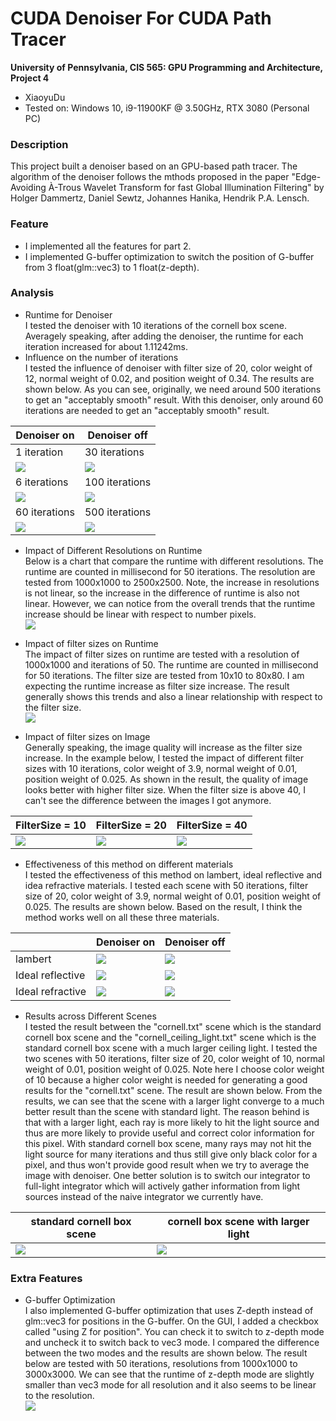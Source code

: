 CUDA Denoiser For CUDA Path Tracer
==================================

**University of Pennsylvania, CIS 565: GPU Programming and Architecture, Project 4**

* XiaoyuDu
* Tested on: Windows 10, i9-11900KF @ 3.50GHz, RTX 3080 (Personal PC)

  
### Description  
This project built a denoiser based on an GPU-based path tracer. The algorithm of the denoiser follows the mthods proposed in the paper "Edge-Avoiding À-Trous Wavelet Transform for fast Global Illumination Filtering" by Holger Dammertz, Daniel Sewtz, Johannes Hanika, Hendrik P.A. Lensch. 
  
  
### Feature  
* I implemented all the features for part 2.  
* I implemented G-buffer optimization to switch the position of G-buffer from 3 float(glm::vec3) to 1 float(z-depth).  

### Analysis  
* Runtime for Denoiser  
I tested the denoiser with 10 iterations of the cornell box scene. Averagely speaking, after adding the denoiser, the runtime for each iteration increased for about 1.11242ms.  
* Influence on the number of iterations  
I tested the influence of denoiser with filter size of 20, color weight of 12, normal weight of 0.02, and position weight of 0.34. The results are shown below. As you can see, originally, we need around 500 iterations to get an "acceptably smooth" result. With this denoiser, only around 60 iterations are needed to get an "acceptably smooth" result.  

|  Denoiser on | Denoiser off |
| ----------------- | ----------------- |
| 1 iteration | 30 iterations |
| ![](images/cornell_ceiling/1_d.png) | ![](images/cornell_ceiling/29.png)  |
| 6 iterations | 100 iterations |
| ![](images/cornell_ceiling/6_d.png) | ![](images/cornell_ceiling/99.png)  |
| 60 iterations | 500 iterations |
| ![](images/cornell_ceiling/60_d.png) | ![](images/cornell_ceiling/500.png)  |
  
* Impact of Different Resolutions on Runtime  
Below is a chart that compare the runtime with different resolutions. The runtime are counted in millisecond for 50 iterations. The resolution are tested from 1000x1000 to 2500x2500. Note, the increase in resolutions is not linear, so the increase in the difference of runtime is also not linear. However, we can notice from the overall trends that the runtime increase should be linear with respect to number pixels.  
![](images/runtime_vs_resolution.png)  

* Impact of filter sizes on Runtime  
The impact of filter sizes on runtime are tested with a resolution of 1000x1000 and iterations of 50. The runtime are counted in millisecond for 50 iterations. The filter size are tested from 10x10 to 80x80. I am expecting the runtime increase as filter size increase. The result generally shows this trends and also a linear relationship with respect to the filter size.  
![](images/filtersize_vs_runtime.png)  

* Impact of filter sizes on Image  
Generally speaking, the image quality will increase as the filter size increase. In the example below, I tested the impact of different filter sizes with 10 iterations, color weight of 3.9, normal weight of 0.01, position weight of 0.025. As shown in the result, the quality of image looks better with higher filter size. When the filter size is above 40, I can't see the difference between the images I got anymore.

|  FilterSize = 10 | FilterSize = 20 | FilterSize = 40 |
| ----------------- | ----------------- | --- |
| ![](images/cornell_ceiling/filtersize/10.png) | ![](images/cornell_ceiling/filtersize/20.png) | ![](images/cornell_ceiling/filtersize/40.png) |

* Effectiveness of this method on different materials  
I tested the effectiveness of this method on lambert, ideal reflective and idea refractive materials. I tested each scene with 50 iterations, filter size of 20, color weight of 3.9, normal weight of 0.01, position weight of 0.025. The results are shown below. Based on the result, I think the method works well on all these three materials.

|  |  Denoiser on | Denoiser off |
| --- | ----------------- | ----------------- |
| lambert | ![](images/cornell_ceiling_2/d_lambert.png) | ![](images/cornell_ceiling_2/lambert.png)  |
| Ideal reflective | ![](images/cornell_ceiling_2/d_reflective.png)  | ![](images/cornell_ceiling_2/reflective.png)  |
| Ideal refractive | ![](images/cornell_ceiling_2/d_refractive.png) | ![](images/cornell_ceiling_2/refractive.png) |

* Results across Different Scenes  
I tested the result between the "cornell.txt" scene which is the standard cornell box scene and the "cornell_ceiling_light.txt" scene which is the standard cornell box scene with a much larger ceiling light. I tested the two scenes with 50 iterations, filter size of 20, color weight of 10, normal weight of 0.01, position weight of 0.025. Note here I choose color weight of 10 because a higher color weight is needed for generating a good results for the "cornell.txt" scene. The result are shown below. From the results, we can see that the scene with a larger light converge to a much better result than the scene with standard light. The reason behind is that with a larger light, each ray is more likely to hit the light source and thus are more likely to provide useful and correct color information for this pixel. With standard cornell box scene, many rays may not hit the light source for many iterations and thus still give only black color for a pixel, and thus won't provide good result when we try to average the image with denoiser. One better solution is to switch our integrator to full-light integrator which will actively gather information from light sources instead of the naive integrator we currently have.  

| standard cornell box scene | cornell box scene with larger light |
| ------ | -- |
| ![](images/cornell_ceiling_1and2/cornell.png) | ![](images/cornell_ceiling_1and2/cornell_ceiling.png) |

### Extra Features  
* G-buffer Optimization  
I also implemented G-buffer optimization that uses Z-depth instead of glm::vec3 for positions in the G-buffer. On the GUI, I added a checkbox called "using Z for position". You can check it to switch to z-depth mode and uncheck it to switch back to vec3 mode. I compared the difference between the two modes and the results are shown below. The result below are tested with 50 iterations, resolutions from 1000x1000 to 3000x3000. We can see that the runtime of z-depth mode are slightly smaller than vec3 mode for all resolution and it also seems to be linear to the resolution.  
![](images/zdepth_vs_vec3.png)
